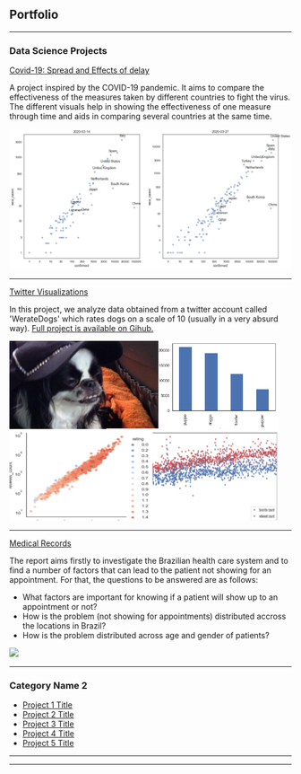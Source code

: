 ## Portfolio

---

### Data Science Projects

[Covid-19: Spread and Effects of delay](https://www.kaggle.com/mohammadtraboulsi/covid-19-spread-and-effect-of-delay/notebook)

 A project inspired by the COVID-19 pandemic. It aims to compare the effectiveness of the measures taken by different countries to fight the virus. The different visuals help in showing the effectiveness of one measure through time and aids in comparing several countries at the same time. 
 
<img src="images/sample_image.png?raw=true"/>

---
[Twitter Visualizations](https://htmlpreview.github.io/?https://github.com/user689/Data-Analysis-Projects/blob/master/twitter_visualization/wrangle_act.html)

In this project, we analyze data obtained from a twitter account called 'WerateDogs' which rates dogs on a scale of 10 (usually in a very absurd way). [Full project is available on Gihub.](https://github.com/user689/Data-Analysis-Projects/tree/master/twitter_visualization)

<img src="images/project2.jpg?raw=true"/>

---
[Medical Records](https://htmlpreview.github.io/?https://github.com/user689/Data-Analysis-Projects/blob/master/medical_records/investigating%20medical%20records.html)

The report aims firstly to investigate the Brazilian health care system and to find a number of factors that can lead to the patient not showing for an appointment. For that, the questions to be answered are as follows:

 - What factors are important for knowing if a patient will show up to an appointment or not?
 - How is the problem (not showing for appointments) distributed accross the locations in Brazil?
 - How is the problem distributed across age and gender of patients?

<img src="images/dummy_thumbnail.jpg?raw=true"/>

---

### Category Name 2

- [Project 1 Title](http://example.com/)
- [Project 2 Title](http://example.com/)
- [Project 3 Title](http://example.com/)
- [Project 4 Title](http://example.com/)
- [Project 5 Title](http://example.com/)

---




---
